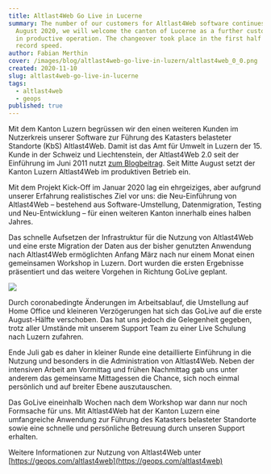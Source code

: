 ```yaml
---
title: Altlast4Web Go Live in Lucerne
summary: The number of our customers for Altlast4Web software continues to grow. In
  August 2020, we will welcome the canton of Lucerne as a further customer in productive
  in productive operation. The changeover took place in the first half of 2020 at a record
  record speed.
author: Fabian Merthin
cover: /images/blog/altlast4web-go-live-in-luzern/altlast4web_0_0.png
created: 2020-11-10
slug: altlast4web-go-live-in-lucerne
tags:
  - altlast4web
  - geops
published: true
---
```

Mit dem Kanton Luzern begrüssen wir den einen weiteren Kunden im Nutzerkreis unserer Software zur Führung des Katasters belasteter Standorte (KbS) Altlast4Web. Damit ist das Amt für Umwelt in Luzern der 15. Kunde in der Schweiz und Liechtenstein, der Altlast4Web 2.0 seit der Einführung im Juni 2011 nutzt [zum Blogbeitrag](https://geops.de/blog/ilivalidator). Seit Mitte August setzt der Kanton Luzern Altlast4Web im produktiven Betrieb ein.

Mit dem Projekt Kick-Off im Januar 2020 lag ein ehrgeiziges, aber aufgrund unserer Erfahrung realistisches Ziel vor uns: die Neu-Einführung von Altlast4Web – bestehend aus Software-Umstellung, Datenmigration, Testing und Neu-Entwicklung – für einen weiteren Kanton innerhalb eines halben Jahres.

Das schnelle Aufsetzen der Infrastruktur für die Nutzung von Altlast4Web und eine erste Migration der Daten aus der bisher genutzten Anwendung nach Altlast4Web ermöglichten Anfang März nach nur einem Monat einen gemeinsamen Workshop in Luzern. Dort wurden die ersten Ergebnisse präsentiert und das weitere Vorgehen in Richtung GoLive geplant.

![](/images/blog/altlast4web-go-live-in-luzern/Map_0.jpg)

Durch coronabedingte Änderungen im Arbeitsablauf, die Umstellung auf Home Office und kleineren Verzögerungen hat sich das GoLive auf die erste August-Hälfte verschoben. Das hat uns jedoch die Gelegenheit gegeben, trotz aller Umstände mit unserem Support Team zu einer Live Schulung nach Luzern zufahren.

Ende Juli gab es daher in kleiner Runde eine detaillierte Einführung in die Nutzung und besonders in die Administration von Altlast4Web. Neben der intensiven Arbeit am Vormittag und frühen Nachmittag gab uns unter anderem das gemeinsame Mittagessen die Chance, sich noch einmal persönlich und auf breiter Ebene auszutauschen.

Das GoLive eineinhalb Wochen nach dem Workshop war dann nur noch Formsache für uns. Mit Altlast4Web hat der Kanton Luzern eine umfangreiche Anwendung zur Führung des Katasters belasteter Standorte sowie eine schnelle und persönliche Betreuung durch unseren Support erhalten.

Weitere Informationen zur Nutzung von Altlast4Web unter [https://geops.com/altlast4web](https://geops.com/altlast4web)